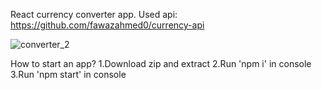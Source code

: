 React currency converter app.
Used api: https://github.com/fawazahmed0/currency-api

![converter_2](https://user-images.githubusercontent.com/48638830/127865142-38ad0b35-626e-495f-9041-9b297bdb9113.png)

How to start an app?
1.Download zip and extract
2.Run 'npm i' in console
3.Run 'npm start' in console 
